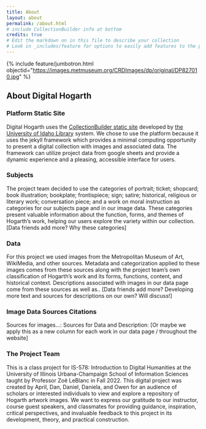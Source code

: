 ```yaml
---
title: About
layout: about
permalink: /about.html
# include CollectionBuilder info at bottom
credits: true
# Edit the markdown on in this file to describe your collection
# Look in _includes/feature for options to easily add features to the page
---
```


{% include feature/jumbotron.html objectid="https://images.metmuseum.org/CRDImages/dp/original/DP827010.jpg" %}

## **About Digital Hogarth**  


### Platform Static Site 
Digital Hogarth uses the [CollectionBuilder static site](https://collectionbuilder.github.io/) developed by [the University of Idaho Library](https://www.lib.uidaho.edu/) system. We chose to use the platform because it uses the jekyll framework which provides a minimal computing opportunity to present a digital collection with images and associated data. The framework can utilize project data from google sheets and provide a dynamic experience and a pleasing, accessible interface for users.  


### Subjects
The project team decided to use the categories of portrait; ticket; shopcard; book illustration; bookplate; frontispiece; sign; satire; historical, religious or literary work; conversation piece; and a work on moral instruction as categories for our subjects page and in our image data. These categories present valuable information about the function, forms, and themes of Hogarth’s work, helping our users explore the variety within our collection.  
[Data friends add more? Why these categories] 


### Data
For this project we used images from the Metropolitan Museum of Art, WikiMedia, and other sources. Metadata and categorization applied to these images comes from these sources along with the project team’s own classification of Hogarth’s work and its forms, functions, content, and historical context. Descriptions associated with images in our data page come from these sources as well as..
[Data friends add more? Developing more text and sources for descriptions on our own? Will discuss!]

### Image Data Sources Citations
Sources for images…: 
Sources for Data and Description:
[Or maybe we apply this as a new column for each work in our data page / throughout the website]


### The Project Team
This is a class project for IS-578: Introduction to Digital Humanities at the University of Illinois Urbana-Champaign School of Information Sciences taught by Professor Zoë LeBlanc in Fall 2022. This digital project was created by April, Dan, Daniel, Daniela, and Owen for an audience of scholars or interested individuals to view and explore a repository of Hogarth artwork images. We want to express our gratitude to our instructor, course guest speakers, and classmates for providing guidance, inspiration, critical perspectives, and invaluable feedback to this project in its development, theory, and practical construction. 

